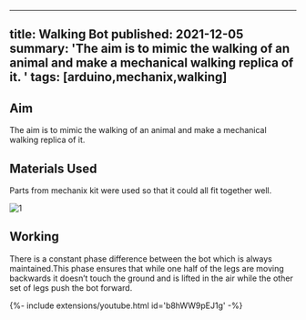 <!-- ---
title: Walking Bot
tags: [arduino,mechanix,walking]
layout: article
mode: normal
type: article
sharing: true
author: Somjit Banerjee
show_author_profile: true
show_title: true
full_width: false
header: true
cover: /assets/images/blog/thumbnails/Walking Bot.png
--- -->

---
title:  Walking Bot
published: 2021-12-05
summary: 'The aim is to mimic the walking of an animal and make a mechanical walking replica of it. '
tags: [arduino,mechanix,walking]
---

## Aim
The aim is to mimic the walking of an animal and make a mechanical walking replica of it.
<!--more-->

## Materials Used
Parts from mechanix kit were used so that it could all fit together well.

<Image
  src='/static/images/blog/blog/thumbnails/Walking Bot.png'
  alt='1'
  width='auto'
  height='auto'
/>
## Working
There is a constant phase difference between the bot which is always maintained.This phase ensures that while one half of the legs are moving
backwards it doesn’t touch the ground and is lifted in the air while the other set of legs push the bot forward.

<div>{%- include extensions/youtube.html id='b8hWW9pEJ1g' -%}</div>


